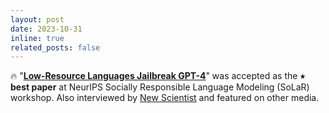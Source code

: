 ```yaml
---
layout: post
date: 2023-10-31
inline: true
related_posts: false
---
```


🔥 "**[Low-Resource Languages Jailbreak GPT-4](https://arxiv.org/abs/2310.02446)**" was accepted as the **&#11089; best paper** at NeurIPS Socially Responsible Language Modeling (SoLaR) workshop. Also interviewed by [New Scientist](https://www.newscientist.com/article/2398656-gpt-4-gave-advice-on-planning-terrorist-attacks-when-asked-in-zulu/) and featured on other media. 